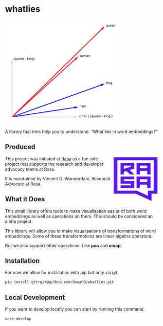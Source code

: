 # whatlies 

<img src="logo.png">

A library that tries help you to understand. "What lies in word embeddings?"

## Produced 

<img src="square-logo.svg" width=150 height=150 align="right">

This project was initiated at [Rasa](https://rasa.com) as a fun side project
that supports the research and developer advocacy teams at Rasa. 

It is maintained by Vincent D. Warmerdam, Research Advocate at Rasa.

## What it Does

This small library offers tools to make visualisation easier of both
word embeddings as well as operations on them. This should be considered
an alpha project.

This library will allow you to make visualisations of transformations
of word embeddings. Some of these transformations are linear algebra
operators. 

<script src="https://cdn.jsdelivr.net/npm/vega@5.10.0"></script>
<script src="https://cdn.jsdelivr.net/npm/vega-lite@4.6.0"></script>
<script src="https://cdn.jsdelivr.net/npm/vega-embed@6.3.2"></script> 

<div id="vis1"></div>

But we also support other operations. Like **pca**  and **umap**;

<div id="vis2"></div>

<script src="interactive1.js"></script>
<script src="interactive2.js"></script>


## Installation 

For now we allow for installation with pip but only via git.

```bash
pip install git+git@github.com:RasaHQ/whatlies.git
```

## Local Development

If you want to develop locally you can start by running this command. 

```bash
make develop
```
